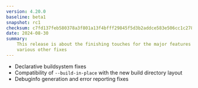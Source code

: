 ```yaml
---
version: 4.20.0
baseline: beta1
snapshot: rc1
checksum: c7fd137feb580378a3f801a13f4bfff29845f5d3b2addce583e506cc1c278615
date: 2024-08-30
summary:
    This release is about the finishing touches for the major features and
    various other fixes
---
```


* Declarative buildsystem fixes
* Compatibility of `--build-in-place` with the new build directory layout
* Debuginfo generation and error reporting fixes
